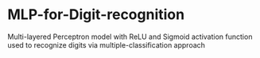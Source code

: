 # MLP-for-Digit-recognition
Multi-layered Perceptron model with ReLU and Sigmoid activation function used to recognize digits via multiple-classification approach
